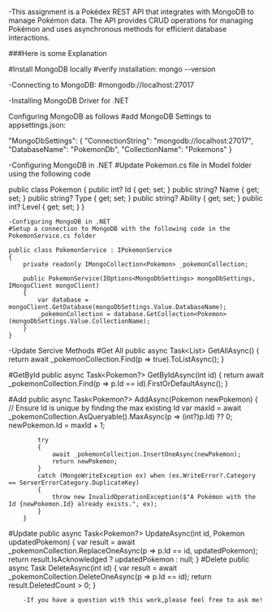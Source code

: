 -This assignment is a Pokédex REST API that integrates with MongoDB to manage Pokémon data. The API provides CRUD operations for managing Pokémon and uses asynchronous methods for efficient database interactions.

###Here is some Explanation

#Install MongoDB locally
#verify installation: mongo --version

-Connecting to MongoDB:
#mongodb://localhost:27017

-Installing MongoDB Driver for .NET

Configuring MongoDB as follows
#add MongoDB Settings to appsettings.json:

"MongoDbSettings": {
    "ConnectionString": "mongodb://localhost:27017",
    "DatabaseName": "PokemonDb",
    "CollectionName": "Pokemons"
  }

  -Configuring MongoDB in .NET
  #Update Pokemon.cs file in Model folder using the following code

  public class Pokemon
    {
        public int? Id { get; set; }
        public string? Name { get; set; }
        public string? Type { get; set; }
        public string? Ability { get; set; }
        public int? Level { get; set; }
    }

    -Configuring MongoDB in .NET
    #Setup a connection to MongoDB with the following code in the PokemonService.cs folder

    public class PokemonService : IPokemonService
    {
        private readonly IMongoCollection<Pokemon> _pokemonCollection;

        public PokemonService(IOptions<MongoDbSettings> mongoDbSettings, IMongoClient mongoClient)
        {
            var database = mongoClient.GetDatabase(mongoDbSettings.Value.DatabaseName);
            _pokemonCollection = database.GetCollection<Pokemon>(mongoDbSettings.Value.CollectionName);
        }
    }

-Update Sercive Methods
#Get All
 public async Task<List<Pokemon>> GetAllAsync()
        {
            return await _pokemonCollection.Find(p => true).ToListAsync();
        }

#GetById
 public async Task<Pokemon?> GetByIdAsync(int id)
        {
            return await _pokemonCollection.Find(p => p.Id == id).FirstOrDefaultAsync();
        }

#Add
 public async Task<Pokemon?> AddAsync(Pokemon newPokemon)
        {
            // Ensure Id is unique by finding the max existing Id
            var maxId = await _pokemonCollection.AsQueryable().MaxAsync(p => (int?)p.Id) ?? 0;
            newPokemon.Id = maxId + 1;

            try
            {
                await _pokemonCollection.InsertOneAsync(newPokemon);
                return newPokemon;
            }
            catch (MongoWriteException ex) when (ex.WriteError?.Category == ServerErrorCategory.DuplicateKey)
            {
                throw new InvalidOperationException($"A Pokémon with the Id {newPokemon.Id} already exists.", ex);
            }
        }

#Update
 public async Task<Pokemon?> UpdateAsync(int id, Pokemon updatedPokemon)
        {
            var result = await _pokemonCollection.ReplaceOneAsync(p => p.Id == id, updatedPokemon);
            return result.IsAcknowledged ? updatedPokemon : null;
        }
#Delete
 public async Task<bool> DeleteAsync(int id)
        {
            var result = await _pokemonCollection.DeleteOneAsync(p => p.Id == id);
            return result.DeletedCount > 0;
        }


        -If you have a question with this work,please feel free to ask me!
